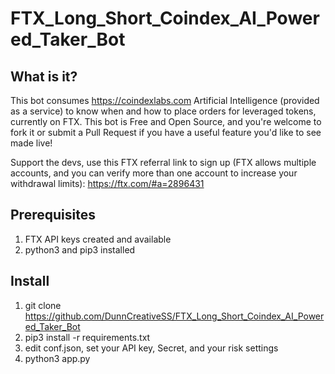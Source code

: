 # FTX_Long_Short_Coindex_AI_Powered_Taker_Bot

## What is it?

This bot consumes https://coindexlabs.com Artificial Intelligence (provided as a service) to know when and how to place orders for leveraged tokens, currently on FTX. This bot is Free and Open Source, and you're welcome to fork it or submit a Pull Request if you have a useful feature you'd like to see made live!

Support the devs, use this FTX referral link to sign up (FTX allows multiple accounts, and you can verify more than one account to increase your withdrawal limits): https://ftx.com/#a=2896431

## Prerequisites

1. FTX API keys created and available
2. python3 and pip3 installed

## Install

1. git clone https://github.com/DunnCreativeSS/FTX_Long_Short_Coindex_AI_Powered_Taker_Bot
2. pip3 install -r requirements.txt
3. edit conf.json, set your API key, Secret, and your risk settings
4. python3 app.py 	
